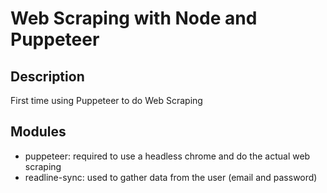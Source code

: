 # Web Scraping with Node and Puppeteer

## Description
First time using Puppeteer to do Web Scraping

## Modules
- puppeteer: required to use a headless chrome and do the actual web scraping
- readline-sync: used to gather data from the user (email and password)